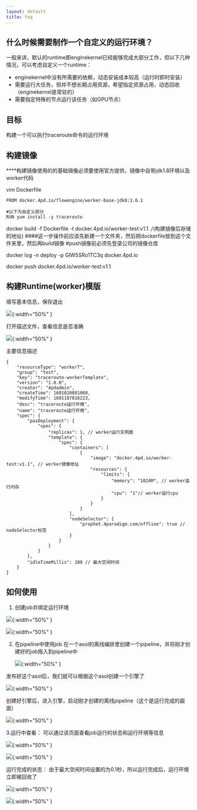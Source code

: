 ```yaml
---
layout: default
title: faq
---
```

## 什么时候需要制作一个自定义的运行环境？

一般来讲，默认的runtime即enginekernel已经能够完成大部分工作，但以下几种情况，可以考虑自定义一个runtime：

* enginekernel中没有所需要的依赖，动态安装成本较高（运行时即时安装）
* 需要运行大任务，但并不想长期占用资源，希望指定资源占用，动态回收（enginekernel是常驻的）
* 需要指定特殊的节点运行该任务（如GPU节点）

## 目标

构建一个可以执行traceroute命令的运行环境

## 构建镜像

****构建镜像使用的的基础镜像必须要使用官方提供，镜像中自带jdk1.8环境以及worker代码

vim Dockerfile

```
FROM docker.4pd.io/flowengine/worker-base-jdk8:1.6.1

#以下为自定义部分
RUN yum install -y traceroute
```

docker build -f Dockerfile -t docker.4pd.io/worker-test:v1.1 ./(构建镜像后存储的地址)  ####这一步操作前应该先新建一个文件夹，然后把dockerfile放到这个文件夹里，然后再build镜像
#push镜像前必须先登录公司的镜像仓库

docker log -n deploy -p GlW5SRo1TC3q docker.4pd.io

docker push docker.4pd.io/worker-test:v1.1

## 构建Runtime(worker)模版

填写基本信息，保存退出

![](./images/3-1.png){:width="50%" }

打开描述文件，查看信息是否准确

![](./images/3-2.png){:width="50%" }

主要信息描述

```
{
    "resourceType": "workerT",
    "group": "test",
    "key": "traceroute-workerTemplate",
    "version": "1.0.0",
    "creator": "4pdadmin",
    "createTime": 1601020881060,
    "modifyTime": 1601187816223,
    "desc": "traceroute运行环境",
    "name": "traceroute运行环境",
    "spec": {
        "pasDeployment": {
            "spec": {
                "replicas": 1, // worker运行实例数
                "template": {
                    "spec": {
                        "containers": [
                            {
                                "image": "docker.4pd.io/worker-test:v1.1", // worker镜像地址
                                "resources": {
                                    "limits": {
                                        "memory": "1024M", // worker运行内存
                                        "cpu": "1"// worker运行cpu
                                    }
                                }
                            }
                        ],
                        "nodeSelector": {
                            "prophet.4paradigm.com/offline": true // nodeSelector标签
                        }
                    }
                }
            }
        },
        "idleTimeMillis": 100 // 最大空闲时间
    }
}
```

## 如何使用

1. 创建job并绑定运行环境

![](./images/3-3.png){:width="50%" }

![](./images/3-4.png){:width="50%" }

2. 在pipeline中使用job
   在一个asol的离线编排里创建一个pipeline，并将刚才创建好的job拖入到pipeline中

   ![](./images/3-5.png){:width="50%" }

发布好这个asol后，我们就可以根据这个asol创建一个引擎了

![](./images/3-6.png){:width="50%" }

创建好引擎后，进入引擎，启动刚才创建的离线pipeline（这个是运行完成的画面）

![](./images/3-7.png){:width="50%" }

3.运行中查看：
可以通过该页面查看job运行的状态和运行环境等信息

![](./images/3-8.png){:width="50%" }

![](./images/3-9.png){:width="50%" }

运行完成的状态：
由于最大空闲时间设置的为0.1秒，所以运行完成后，运行环境立即被回收了

![](./images/3-10.png){:width="50%" }

![](./images/3-11.png){:width="50%" }
